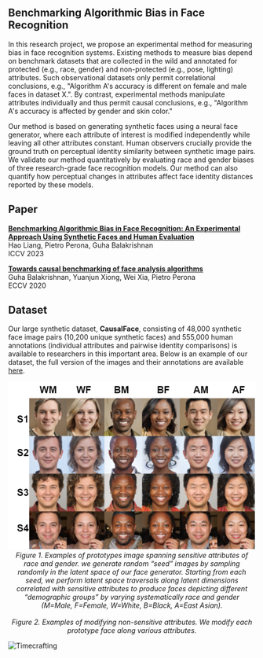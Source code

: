 ## Benchmarking Algorithmic Bias in Face Recognition
In this research project, we propose an experimental method for measuring bias in face recognition systems. Existing methods to measure bias depend on benchmark datasets that are collected in the wild and annotated for protected (e.g., race, gender) and non-protected (e.g., pose, lighting) attributes. Such observational datasets only permit correlational conclusions, e.g., "Algorithm A's accuracy is different on female and male faces in dataset X.". By contrast, experimental methods manipulate attributes individually and thus permit causal conclusions, e.g., "Algorithm A's accuracy is affected by gender and skin color."

Our method is based on generating synthetic faces using a neural face generator, where each attribute of interest is modified independently while leaving all other attributes constant. Human observers crucially provide the ground truth on perceptual identity similarity between synthetic image pairs. We validate our method quantitatively by evaluating race and gender biases of three research-grade face recognition models. Our method can also quantify how perceptual changes in attributes affect face identity distances reported by these models. 

## Paper
[**Benchmarking Algorithmic Bias in Face Recognition: An Experimental Approach Using Synthetic Faces and Human Evaluation**](https://arxiv.org/abs/2308.05441)<br>
Hao Liang, Pietro Perona, Guha Balakrishnan<br>
ICCV 2023

[**Towards causal benchmarking of face analysis algorithms**](https://arxiv.org/abs/2007.06570)<br>
Guha Balakrishnan, Yuanjun Xiong, Wei Xia, Pietro Perona<br>
ECCV 2020

## Dataset
Our large synthetic dataset, **CausalFace**, consisting of 48,000 synthetic face image pairs (10,200 unique synthetic faces) and 555,000 human annotations (individual attributes and pairwise identity comparisons) is available to researchers in this important area. Below is an example of our dataset, the full version of the images and their annotations are available [here](https://rice.box.com/s/0t7dtfurh8jf80mhq3f7s8nbya2g58w9).

<div align="center">
    <img src="https://github.com/hliang2/BenchmarkingReco/blob/main/prototype.png" alt><br>
    <em>Figure 1. Examples of prototypes image spanning sensitive attributes of race and gender. we generate random “seed” images by sampling randomly in the latent space of our face generator. Starting
from each seed, we perform latent space traversals along latent dimensions correlated with sensitive attributes to produce faces depicting different “demographic groups” by varying
systematically race and gender (M=Male, F=Female, W=White, B=Black, A=East Asian).</em>
</div>

<div align="center">
    <img src="https://github.com/hliang2/BenchmarkingReco/blob/main/attributes.png" alt><br>
    <em>Figure 2. Examples of modifying non-sensitive attributes. We modify each prototype face along various attributes.</em>
</div>

![Timecrafting](https://gatherer.wizards.com/Handlers/Image.ashx?multiverseid=129012&type=card)
